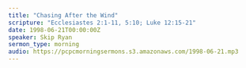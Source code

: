 ```yaml
---
title: "Chasing After the Wind"
scripture: "Ecclesiastes 2:1-11, 5:10; Luke 12:15-21"
date: 1998-06-21T00:00:00Z
speaker: Skip Ryan
sermon_type: morning
audio: https://pcpcmorningsermons.s3.amazonaws.com/1998-06-21.mp3 
---
```



